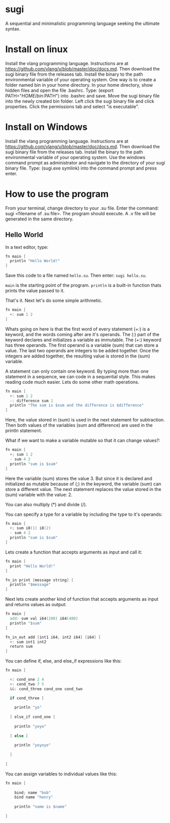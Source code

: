 # sugi
A sequential and minimalistic programming language seeking the ultimate syntax.

# Install on linux
Install the vlang programming language. Instructions are at https://github.com/vlang/v/blob/master/doc/docs.md.
Then download the sugi binary file from the releases tab.
Install the binary to the path environmental variable of your operating system.
One way is to create a folder named bin in your home directory.
In your home directory, show hidden files and open the file .bashrc.
Type: (export PATH="$HOME/bin:$PATH") into .bashrc and save.
Move the sugi binary file into the newly created bin folder.
Left click the sugi binary file and click properties.
Click the permissions tab and select "is executable".

# Install on Windows
Install the vlang programming language. Instructions are at https://github.com/vlang/v/blob/master/doc/docs.md.
Then download the sugi binary file from the releases tab.
Install the binary to the path environmental variable of your operating system.
Use the windows command prompt as administrator and navigate to the directory of your sugi binary file.
Type: (sugi.exe symlink) into the command prompt and press enter.

# How to use the program
From your terminal, change directory to your .su file.
Enter the command: sugi <filename of .su file>.
The program should execute.
A .v file will be generated in the same directory.

## Hello World

In a text editor, type: 

```v
fn main [
  println "Hello World!"
]
```
Save this code to a file named `hello.su`. Then enter: `sugi hello.su`.
  
`main` is the starting point of the program. 
`println` is a built-in function thats prints the value passed to it.

That's it. Next let's do some simple arithmetic. 

```v
fn main [
  +: sum 1 2
]
```
Whats going on here is that the first word of every statement (+:) is a keyword, and the words coming after are it's operands. The (:) part of the keyword declares and initializes a variable as immutable. The (+:) keyword has three operands. The first operand is a variable (sum) that can store a value. The last two operands are integers to be added together. Once the integers are added together, the resulting value is stored in the (sum) variable.

A statement can only contain one keyword. By typing more than one statement in a sequence, we can code in a sequential style. This makes reading code much easier. Lets do some other math operations.

```v
fn main [
  +: sum 1 2
  -: difference sum 1
  println "The sum is $sum and the difference is $difference"
]
```
Here, the value stored in (sum) is used in the next statement for subtraction. Then both values of the variables (sum and difference) are used in the println statement.

What if we want to make a variable mutable so that it can change values?:

```v
fn main [
  +; sum 1 2
  - sum 4 2
  println "sum is $sum"
]
```

Here the variable (sum) stores the value 3. But since it is declared and initialized as mutable because of (;) in the keyword, the variable (sum) can store a different value. The next statement replaces the value stored in the (sum) variable with the value: 2. 

You can also multiply (*) and divide (/).

You can specify a type for a variable by including the type to it's operands:

```v
fn main [
  +; sum i8(1) i8(2)
  - sum 4 2
  println "sum is $sum"
]
```

Lets create a function that accepts arguments as input and call it:

```v
fn main [
  print "Hello World!"
]

fn_in print [message string] [
  println "$message"
]
```

Next lets create another kind of function that accepts arguments as input and returns values as output:

```v
fn main [
  add: sum val i64(200) i64(400)
  println "$sum"
]

fn_in_out add [int1 i64, int2 i64] [i64] [
  +: sum int1 int2
  return sum
]
```

You can define if, else, and else_if expressions like this:

```v
fn main [

  <: cond_one 2 4
  >: cond_two 7 5
  &&: cond_three cond_one cond_two

  if cond_three [
    
    println "yo"
    
  ] else_if cond_one [
    
    println "yoyo"
    
  ] else [
    
    println "yoyoyo"
    
  ]
    
]
```

You can assign variables to individual values like this:
    
```v
fn main [
    
    bind; name "bob"
    bind name "henry"
    
    println "name is $name"
    
]
```
    
    
    
    

